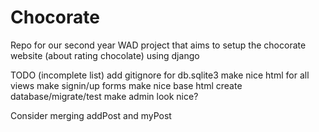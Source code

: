 # Chocorate
Repo for our second year WAD project that aims to setup the chocorate website (about rating chocolate) using django

TODO (incomplete list)
add gitignore for db.sqlite3
make nice html for all views
	make signin/up forms
make nice base html
create database/migrate/test
make admin look nice?

Consider merging addPost and myPost

